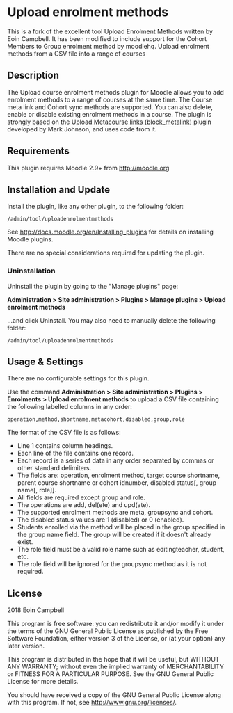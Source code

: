 # Upload enrolment methods #

This is a fork of the excellent tool Upload Enrolment Methods written by Eoin Campbell.
It has been modified to include support for the Cohort Members to Group enrolment method by moodlehq.
Upload enrolment methods from a CSV file into a range of courses

## Description ##

The Upload course enrolment methods plugin for Moodle allows you to add enrolment methods to a range of courses at the same time.
The Course meta link and Cohort sync methods are supported.
You can also delete, enable or disable existing enrolment methods in a course.
The plugin is strongly based on the [Upload Metacourse links (block_metalink)](https://moodle.org/plugins/block_metalink)
plugin developed by Mark Johnson, and uses code from it.

## Requirements ##

This plugin requires Moodle 2.9+ from http://moodle.org


## Installation and Update ##

Install the plugin, like any other plugin, to the following folder:

    /admin/tool/uploadenrolmentmethods

See http://docs.moodle.org/en/Installing_plugins for details on installing Moodle plugins.

There are no special considerations required for updating the plugin.

### Uninstallation ###

Uninstall the plugin by going to the "Manage plugins" page:

__Administration &gt; Site administration &gt; Plugins &gt; Manage plugins &gt; Upload enrolment methods__

...and click Uninstall. You may also need to manually delete the following folder:

    /admin/tool/uploadenrolmentmethods

## Usage &amp; Settings ##

There are no configurable settings for this plugin.

Use the command __Administration &gt; Site administration &gt; Plugins &gt; Enrolments &gt; Upload enrolment methods__
to upload a CSV file containing the following labelled columns in any order:

    operation,method,shortname,metacohort,disabled,group,role

The format of the CSV file is as follows:

* Line 1 contains column headings.
* Each line of the file contains one record.
* Each record is a series of data in any order separated by commas or other standard delimiters.
* The fields are: operation, enrolment method, target course shortname, parent course shortname or cohort idnumber, disabled status[, group name[, role]].
* All fields are required except group and role.
* The operations are add, del(ete) and upd(ate).
* The supported enrolment methods are meta, groupsync and cohort.
* The disabled status values are 1 (disabled) or 0 (enabled).
* Students enrolled via the method will be placed in the group specified in the group name field.
  The group will be created if it doesn't already exist.
* The role field must be a valid role name such as editingteacher, student, etc.
* The role field will be ignored for the groupsync method as it is not required.

## License ##

2018 Eoin Campbell

This program is free software: you can redistribute it and/or modify it under
the terms of the GNU General Public License as published by the Free Software
Foundation, either version 3 of the License, or (at your option) any later
version.

This program is distributed in the hope that it will be useful, but WITHOUT ANY
WARRANTY; without even the implied warranty of MERCHANTABILITY or FITNESS FOR A
PARTICULAR PURPOSE.  See the GNU General Public License for more details.

You should have received a copy of the GNU General Public License along with
this program.  If not, see <http://www.gnu.org/licenses/>.
